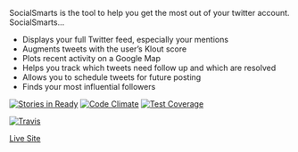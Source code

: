 SocialSmarts is the tool to help you get the most out of your twitter account. SocialSmarts…

- Displays your full Twitter feed, especially your mentions
- Augments tweets with the user’s Klout score
- Plots recent activity on a Google Map
- Helps you track which tweets need follow up and which are resolved
- Allows you to schedule tweets for future posting
- Finds your most influential followers

[![Stories in Ready](https://badge.waffle.io/lukeaiken/social_smarts.png?label=ready&title=Ready)](https://waffle.io/lukeaiken/social_smarts)
[![Code Climate](https://codeclimate.com/github/lukeaiken/social_smarts/badges/gpa.svg)](https://codeclimate.com/github/lukeaiken/social_smarts)
[![Test Coverage](https://codeclimate.com/github/lukeaiken/social_smarts/badges/coverage.svg)](https://codeclimate.com/github/lukeaiken/social_smarts)

[![Travis](https://travis-ci.org/lukeaiken/social_smarts.svg?branch=master)](https://travis-ci.org/lukeaiken/social_smarts)

[Live Site](http://104.236.107.10/)
